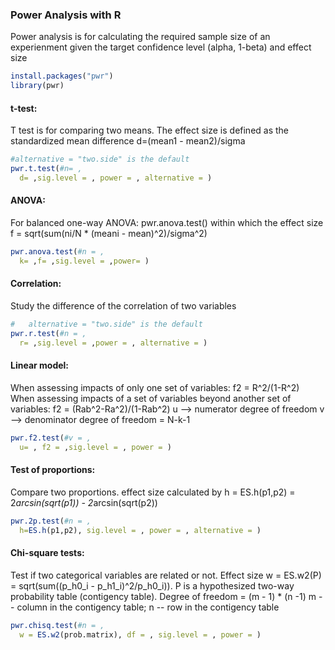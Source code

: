 ### Power Analysis with R

Power analysis is for calculating the required sample size of an experienment given the target confidence level (alpha, 1-beta) and effect size

``` R
install.packages("pwr")
library(pwr)
```

####   t-test:
T test is for comparing two means. 
The effect size is defined as the standardized mean difference d=(mean1 - mean2)/sigma 
```R   
#alternative = "two.side" is the default
pwr.t.test(#n= ,
  d= ,sig.level = , power = , alternative = )  
```

####   ANOVA:
For balanced one-way ANOVA: pwr.anova.test() within which the effect size f = sqrt(sum(ni/N * (meani - mean)^2)/sigma^2)
```R
pwr.anova.test(#n = ,
  k= ,f= ,sig.level = ,power= )
```

####   Correlation:
Study the difference of the correlation of two variables 

```R
#   alternative = "two.side" is the default
pwr.r.test(#n = ,
  r= ,sig.level = ,power = , alternative = )
```

####   Linear model:
When assessing impacts of only one set of variables: f2 = R^2/(1-R^2)
When assessing impacts of a set of variables beyond another set of variables: f2 = (Rab^2-Ra^2)/(1-Rab^2)
   u --> numerator degree of freedom
   v --> denominator degree of freedom = N-k-1
```R
pwr.f2.test(#v = ,
  u= , f2 = ,sig.level = , power = )   
```

####   Test of proportions:
Compare two proportions. effect size calculated by h = ES.h(p1,p2) = 2*arcsin(sqrt(p1)) - 2*arcsin(sqrt(p2))
```R
pwr.2p.test(#n = ,
  h=ES.h(p1,p2), sig.level = , power = , alternative = )
```

####   Chi-square tests:
Test if two categorical variables are related or not.
Effect size w = ES.w2(P) = sqrt(sum((p_h0_i - p_h1_i)^2/p_h0_i)).
P is a hypothesized two-way probability table (contigency table).
Degree of freedom = (m - 1) * (n -1)   m -- column in the contigency table; n -- row in the contigency table
```R
pwr.chisq.test(#n = ,
  w = ES.w2(prob.matrix), df = , sig.level = , power = )
```
